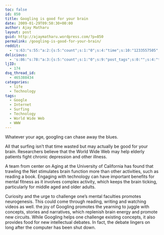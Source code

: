 ```yaml
---
toc: false
id: 850
title: Googling is good for your brain
date: 2009-01-29T09:50:30+00:00
author: Ajay Matharu
layout: post
guid: http://ajaymatharu.wordpress.com/?p=850
permalink: /googling-is-good-for-your-brain/
reddit:
  - 's:63:"s:55:"a:2:{s:5:"count";s:1:"0";s:4:"time";s:10:"1233557505";}";";'
delicious:
  - 's:86:"s:78:"a:3:{s:5:"count";s:1:"0";s:9:"post_tags";s:0:"";s:4:"time";s:10:"1233557505";}";";'
ljID:
  - 174
dsq_thread_id:
  - 465388434
categories:
  - life
  - Technology
tags:
  - Google
  - Internet
  - Surfing
  - Technology
  - World Wide Web
  - WWW
---
```

Whatever your age, googling can chase away the blues.

All that surfing isn&#8217;t that time wasted but may actually be good for your brain. Researchers believe that the World Wide Web may help elderly patients fight chronic depression and other illness.

A team from center on Aging at the University of California has found that trawling the Net stimulates brain function more than other activities, such as reading a book. Engaging with technology can have important benefits for mental fitness as it involves complex activity, which keeps the brain ticking, particularly for middle aged and older adults.

Curiosity and the urge to challenge one&#8217;s mental faculties promotes neurogenesis. This could come through reading, writing and watching videos as well. the joy of Googling promotes the yearning to juggle with concepts, stories and narratives, which replenish brain energy and promote new circuits. While Googling helps one challenge existing concepts, it also provides food for new intellectual debates. In fact, the debate lingers on long after the computer has been shut down.
